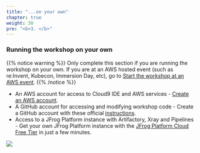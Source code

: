 ```yaml
---
title: "...on your own"
chapter: true
weight: 30
pre: "<b>3. </b>"
---
```


### Running the workshop on your own


{{% notice warning %}}
Only complete this section if you are running the workshop on your own. If you are at an AWS hosted event (such as re:Invent, Kubecon, Immersion Day, etc), go to [Start the workshop at an AWS event](20_aws_event.html).
{{% /notice %}}

- An AWS account for access to Cloud9 IDE and AWS services - [Create an AWS account](30_self_paced/account.html).
- A GitHub account for accessing and modifying workshop code - Create a GitHub account with these official [instructions](https://docs.github.com/en/free-pro-team@latest/github/getting-started-with-github/signing-up-for-a-new-github-account).
- Access to a JFrog Platform instance with Artifactory, Xray and Pipelines - Get your own JFrog Platform instance with the [JFrog Platform Cloud Free Tier](https://jfrog.com/artifactory/start-free/) in just a few minutes.

<a href="https://jfrog.com/artifactory/start-free/" target="cloudfreetier"><img src="/images/CloudFreeTier.png"/></a>
